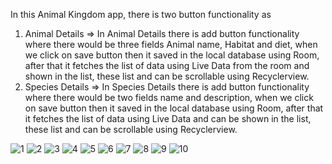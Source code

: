 In this Animal Kingdom app, there is two button functionality as 

1. Animal Details
   => In Animal Details there is add button functionality where there would be three fields Animal name, Habitat and diet, when we click on save button then it saved in the
   local database using Room, after that it fetches the list of data using Live Data from the room and shown in the list, these list and can be scrollable using Recyclerview. 
3. Species Details
 =>  In Species Details there is add button functionality where there would be two fields  name and description, when we click on save button then it saved in the
   local database using Room, after that it fetches the list of data using Live Data and can be shown in the list, these list and can be scrollable using Recyclerview. 

![1](https://github.com/shivram05/animal-kingdom-explorer-/assets/115577682/d2215fd9-64ef-45ef-b798-8facdc6d0a9d)
![2](https://github.com/shivram05/animal-kingdom-explorer-/assets/115577682/b5258d70-2314-4369-9c19-4c9637862734)
![3](https://github.com/shivram05/animal-kingdom-explorer-/assets/115577682/c2c9b012-3c76-4599-9634-847dc3cfb2fd)
![4](https://github.com/shivram05/animal-kingdom-explorer-/assets/115577682/020a15ce-062b-4f4b-bfe0-c7927b4c3b0b)
![5](https://github.com/shivram05/animal-kingdom-explorer-/assets/115577682/ccc26ba4-c176-42e7-847b-05eebde1ede5)
![6](https://github.com/shivram05/animal-kingdom-explorer-/assets/115577682/fc0a19e6-e1b3-4fad-9cf1-cbc0d160407e)
![7](https://github.com/shivram05/animal-kingdom-explorer-/assets/115577682/a46ab865-ad7a-4da5-9310-3831b31ddc6c)
![8](https://github.com/shivram05/animal-kingdom-explorer-/assets/115577682/526f69b5-d65e-4b35-ae98-1ce7b64d831c)
![9](https://github.com/shivram05/animal-kingdom-explorer-/assets/115577682/0b8a69e6-8189-4b69-8aaa-cb636e36ea75)
![10](https://github.com/shivram05/animal-kingdom-explorer-/assets/115577682/67bafacf-6fcf-42e4-8964-bd0befbcc0c4)
